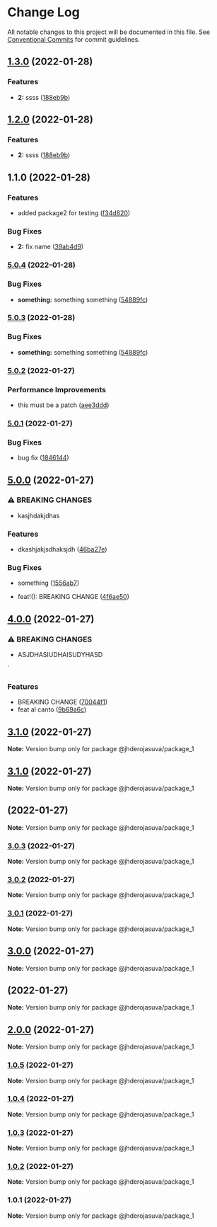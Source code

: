 # Change Log

All notable changes to this project will be documented in this file.
See [Conventional Commits](https://conventionalcommits.org) for commit guidelines.

## [1.3.0](https://github.com/jhderojasUVa/lerna-version-check/compare/@jhderojasuva/package_2@1.1.0...@jhderojasuva/package_2@1.3.0) (2022-01-28)


### Features

* **2:** ssss ([188eb9b](https://github.com/jhderojasUVa/lerna-version-check/commit/188eb9bc5f40e81f188e5ee6641456c81e263007))



## [1.2.0](https://github.com/jhderojasUVa/lerna-version-check/compare/@jhderojasuva/package_2@1.1.0...@jhderojasuva/package_2@1.2.0) (2022-01-28)


### Features

* **2:** ssss ([188eb9b](https://github.com/jhderojasUVa/lerna-version-check/commit/188eb9bc5f40e81f188e5ee6641456c81e263007))



## 1.1.0 (2022-01-28)


### Features

* added package2 for testing ([f34d820](https://github.com/jhderojasUVa/lerna-version-check/commit/f34d820baa3d03b0ff65a41a14cf0b6398e5d5ac))


### Bug Fixes

* **2:** fix name ([39ab4d9](https://github.com/jhderojasUVa/lerna-version-check/commit/39ab4d95b639ab11c4e69b5ce3652e0a3689407f))



### [5.0.4](https://github.com/jhderojasUVa/lerna-version-check/compare/@jhderojasuva/package_1@5.0.2...@jhderojasuva/package_1@5.0.4) (2022-01-28)


### Bug Fixes

* **something:** something something ([54889fc](https://github.com/jhderojasUVa/lerna-version-check/commit/54889fc935b1ef29d1f9aa43131a13fc0b505571))



### [5.0.3](https://github.com/jhderojasUVa/lerna-version-check/compare/@jhderojasuva/package_1@5.0.2...@jhderojasuva/package_1@5.0.3) (2022-01-28)


### Bug Fixes

* **something:** something something ([54889fc](https://github.com/jhderojasUVa/lerna-version-check/commit/54889fc935b1ef29d1f9aa43131a13fc0b505571))



### [5.0.2](https://github.com/jhderojasUVa/lerna-version-check/compare/@jhderojasuva/package_1@5.0.1...@jhderojasuva/package_1@5.0.2) (2022-01-27)


### Performance Improvements

* this must be a patch ([aee3ddd](https://github.com/jhderojasUVa/lerna-version-check/commit/aee3dddb61400b07914853012eef47ec93cc3b90))



### [5.0.1](https://github.com/jhderojasUVa/lerna-version-check/compare/@jhderojasuva/package_1@5.0.0...@jhderojasuva/package_1@5.0.1) (2022-01-27)


### Bug Fixes

* bug fix ([1846144](https://github.com/jhderojasUVa/lerna-version-check/commit/1846144156836ba5d31c9f67050cf96512a99f62))



## [5.0.0](https://github.com/jhderojasUVa/lerna-version-check/compare/@jhderojasuva/package_1@4.0.0...@jhderojasuva/package_1@5.0.0) (2022-01-27)


### ⚠ BREAKING CHANGES

* kasjhdakjdhas

### Features

* dkashjakjsdhaksjdh ([46ba27e](https://github.com/jhderojasUVa/lerna-version-check/commit/46ba27ee49cbccaeb450dc1c7cf11dcbee9071ca))


### Bug Fixes

* something ([1556ab7](https://github.com/jhderojasUVa/lerna-version-check/commit/1556ab78e20eab117218506df54a771faff68d12))


* feat!(): BREAKING CHANGE ([4f6ae50](https://github.com/jhderojasUVa/lerna-version-check/commit/4f6ae50b035656c4063213d6d9dd2b9e8be28818))



## [4.0.0](https://github.com/jhderojasUVa/lerna-version-check/compare/@jhderojasuva/package_1@3.1.0...@jhderojasuva/package_1@4.0.0) (2022-01-27)


### ⚠ BREAKING CHANGES

* ASJDHASIUDHAISUDYHASD

`

### Features

* BREAKING CHANGE ([70044f1](https://github.com/jhderojasUVa/lerna-version-check/commit/70044f1a13c3ad17a3c703d132e3cf28696c0de9))
* feat al canto ([9b69a6c](https://github.com/jhderojasUVa/lerna-version-check/commit/9b69a6c07214835c13e3be542c61f45bbe4a97ef))



## [3.1.0](https://github.com/jhderojasUVa/lerna-version-check/compare/@jhderojasuva/package_1@3.1.0...@jhderojasuva/package_1@3.1.0) (2022-01-27)

**Note:** Version bump only for package @jhderojasuva/package_1





## [3.1.0](https://github.com/jhderojasUVa/lerna-version-check/compare/@jhderojasuva/package_1@3.0.3...@jhderojasuva/package_1@3.1.0) (2022-01-27)

**Note:** Version bump only for package @jhderojasuva/package_1





## [](https://github.com/jhderojasUVa/lerna-version-check/compare/@jhderojasuva/package_1@3.0.3...@jhderojasuva/package_1@) (2022-01-27)

**Note:** Version bump only for package @jhderojasuva/package_1





### [3.0.3](https://github.com/jhderojasUVa/lerna-version-check/compare/@jhderojasuva/package_1@3.0.2...@jhderojasuva/package_1@3.0.3) (2022-01-27)

**Note:** Version bump only for package @jhderojasuva/package_1





### [3.0.2](https://github.com/jhderojasUVa/lerna-version-check/compare/@jhderojasuva/package_1@3.0.1...@jhderojasuva/package_1@3.0.2) (2022-01-27)

**Note:** Version bump only for package @jhderojasuva/package_1





### [3.0.1](https://github.com/jhderojasUVa/lerna-version-check/compare/@jhderojasuva/package_1@3.0.0...@jhderojasuva/package_1@3.0.1) (2022-01-27)

**Note:** Version bump only for package @jhderojasuva/package_1





## [3.0.0](https://github.com/jhderojasUVa/lerna-version-check/compare/@jhderojasuva/package_1@2.0.0...@jhderojasuva/package_1@3.0.0) (2022-01-27)

**Note:** Version bump only for package @jhderojasuva/package_1





## [](https://github.com/jhderojasUVa/lerna-version-check/compare/@jhderojasuva/package_1@2.0.0...@jhderojasuva/package_1@) (2022-01-27)

**Note:** Version bump only for package @jhderojasuva/package_1





## [2.0.0](https://github.com/jhderojasUVa/lerna-version-check/compare/@jhderojasuva/package_1@1.0.5...@jhderojasuva/package_1@2.0.0) (2022-01-27)

**Note:** Version bump only for package @jhderojasuva/package_1





### [1.0.5](https://github.com/jhderojasUVa/lerna-version-check/compare/@jhderojasuva/package_1@1.0.4...@jhderojasuva/package_1@1.0.5) (2022-01-27)

**Note:** Version bump only for package @jhderojasuva/package_1





### [1.0.4](https://github.com/jhderojasUVa/lerna-version-check/compare/@jhderojasuva/package_1@1.0.3...@jhderojasuva/package_1@1.0.4) (2022-01-27)

**Note:** Version bump only for package @jhderojasuva/package_1





### [1.0.3](https://github.com/jhderojasUVa/lerna-version-check/compare/@jhderojasuva/package_1@1.0.2...@jhderojasuva/package_1@1.0.3) (2022-01-27)

**Note:** Version bump only for package @jhderojasuva/package_1





### [1.0.2](https://github.com/jhderojasUVa/lerna-version-check/compare/@jhderojasuva/package_1@1.0.1...@jhderojasuva/package_1@1.0.2) (2022-01-27)

**Note:** Version bump only for package @jhderojasuva/package_1





### 1.0.1 (2022-01-27)

**Note:** Version bump only for package @jhderojasuva/package_1
